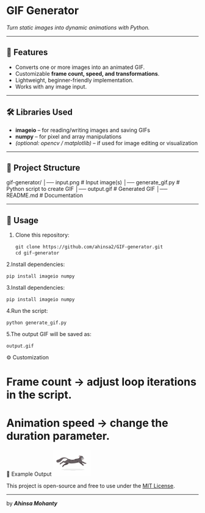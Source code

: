# GIF Generator  
*Turn static images into dynamic animations with Python.*  

---

## 📌 Features  
- Converts one or more images into an animated GIF.  
- Customizable **frame count, speed, and transformations**.  
- Lightweight, beginner-friendly implementation.  
- Works with any image input.  

---

## 🛠️ Libraries Used  
- **imageio** – for reading/writing images and saving GIFs  
- **numpy** – for pixel and array manipulations  
- *(optional: opencv / matplotlib)* – if used for image editing or visualization  

---

## 📂 Project Structure  
gif-generator/
│── input.png # Input image(s)
│── generate_gif.py # Python script to create GIF
│── output.gif # Generated GIF
│── README.md # Documentation


---

## 🚀 Usage  
1. Clone this repository:  
   ```
   git clone https://github.com/ahinsa2/GIF-generator.git
   cd gif-generator
   ```
2.Install dependencies:
  ```
  pip install imageio numpy
```
3.Install dependencies:
```
pip install imageio numpy
```
4.Run the script:
```
python generate_gif.py
```
5.The output GIF will be saved as:
```
output.gif
```
⚙️ Customization

# Frame count  → adjust loop iterations in the script.
# Animation speed → change the duration parameter.


📸 Example Output
![Preview](output.gif)  

This project is open-source and free to use under the [MIT License](./LICENSE).

---

by ***Ahinsa Mohanty***
